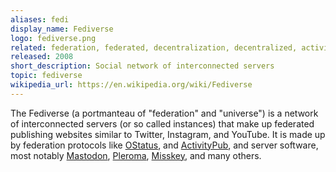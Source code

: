 ```yaml
---
aliases: fedi
display_name: Fediverse
logo: fediverse.png
related: federation, federated, decentralization, decentralized, activitypub, ostatus
released: 2008
short_description: Social network of interconnected servers
topic: fediverse
wikipedia_url: https://en.wikipedia.org/wiki/Fediverse
---
```


The Fediverse (a portmanteau of "federation" and "universe") is a network of interconnected servers (or so called instances) that make up federated publishing websites similar to Twitter, Instagram, and YouTube. It is made up by federation protocols like [OStatus](https://www.w3.org/community/ostatus/), and [ActivityPub](https://activitypub.rocks/), and server software, most notably [Mastodon](https://joinmastodon.org/), [Pleroma](https://pleroma.social), [Misskey](https://github.com/misskey-dev/misskey), and many others.